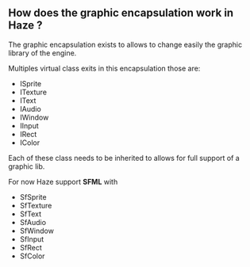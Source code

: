 ## How does the graphic encapsulation work in Haze ?

The graphic encapsulation exists to allows to change easily the graphic library of the engine.

Multiples virtual class exits in this encapsulation those are:

- ISprite
- ITexture
- IText
- IAudio
- IWindow
- IInput
- IRect
- IColor

Each of these class needs to be inherited to allows for full support of a graphic lib.

For now Haze support **SFML** with

- SfSprite
- SfTexture
- SfText
- SfAudio
- SfWindow
- SfInput
- SfRect
- SfColor
